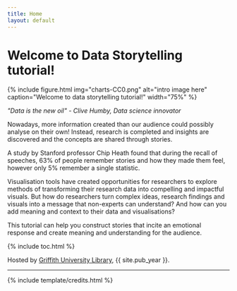 ```yaml
---
title: Home
layout: default
---
```


# Welcome to Data Storytelling tutorial!
{% include figure.html img="charts-CC0.png" alt="intro image here" caption="Welcome to data storytelling tutorial!" width="75%" %}

*"Data is the new oil" - Clive Humby, Data science innovator*

Nowadays, more information created than our audience could possibly analyse on their own! Instead, research is completed and insights are discovered and the concepts are shared through stories. 

A study by Stanford professor Chip Heath found that during the recall of speeches, 63% of people remember stories and how they made them feel, however only 5% remember a single statistic.

Visualisation tools have created opportunities for researchers to explore methods of transforming their research data into compelling and impactful visuals. But how do researchers turn complex ideas, research findings and visuals into a message that non-experts can understand? And how can you add meaning and context to their data and visualisations?


This tutorial can help you construct stories that incite an emotional response and create meaning and understanding for the audience.

{% include toc.html %}

Hosted by [Griffith University Library](http://www.lib.uidaho.edu/), {{ site.pub_year }}.

------

{% include template/credits.html %}
